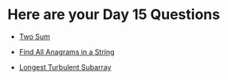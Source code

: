 <h1>Here are your Day 15 Questions</h1>
  
  - <p><a href = "https://leetcode.com/problems/two-sum/">Two Sum</a></p>
  - <p><a href = "https://leetcode.com/problems/find-all-anagrams-in-a-string/">Find All Anagrams in a String</a></p>
  - <p><a href = "https://leetcode.com/problems/longest-turbulent-subarray/">Longest Turbulent Subarray</a></p>